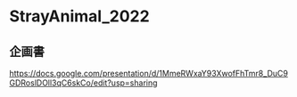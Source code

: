 # StrayAnimal_2022

## 企画書
https://docs.google.com/presentation/d/1MmeRWxaY93XwofFhTmr8_DuC9GDRoslDOll3qC6skCo/edit?usp=sharing